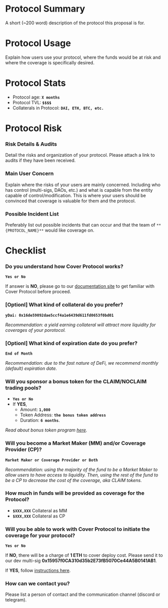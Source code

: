 # Protocol Summary
A short (~200 word) description of the protocol this proposal is for.

# Protocol Usage
Explain how users use your protocol, where the funds would be at risk and where the coverage is specifically desired.

# Protocol Stats
* Protocol age: **`X months`**
* Protocol TVL: **`$$$$`**
* Collaterals in Protocol: **`DAI, ETH, BTC, etc.`**

# Protocol Risk

### Risk Details & Audits
Detail the risks and organization of your protocol.
Please attach a link to audits if they have been received.

### Main User Concern
Explain where the risks of your users are mainly concerned. 
Including who has control (multi-sigs, DAOs, etc.) and what is capable from the entity capable of control/modification. 
This is where your users should be convinced that coverage is valuable for them and the protocol.

### Possible Incident List
Preferably list out possible incidents that can occur and that the team of `**{PROTOCOL_NAME}**` would like coverage on.

# Checklist
### Do you understand how Cover Protocol works?
**`Yes or No`**

If answer is **NO**, please go to our [documentation site](https://docs.coverprotocol.com) to get familiar with Cover Protocol before proceed. 

### [Optionl] What kind of collateral do you prefer?
**`yDai: 0x16de59092dae5ccf4a1e6439d611fd0653f0bd01`**

*Recommendation: a yield earning collateral will attract more liquidity for coverages of your porotocol.*

### [Optionl] What kind of expiration date do you prefer?
**`End of Month`**

*Recommendation: due to the fast nature of DeFi, we recommend monthly (default) expiration date.*

### Will you sponsor a bonus token for the CLAIM/NOCLAIM trading pools?
* **`Yes or No`**
* If **YES**,
  * Amount: **`1,000`**
  * Token Address: **`the bonus token address`**
  * Duration: **`6 months`**.

*Read about bonus token program [here](https://app.gitbook.com/@cover-protocol/s/docs/collaboration/bonus).*

### Will you become a Market Maker (MM) and/or Coverage Provider (CP)?
**`Market Maker or Coverage Provider or Both`**

*Recommendation: using the majority of the fund to be a Market Maker to allow users to have access to liquidity. Then, using the rest of the fund to be a CP to decrease the cost of the coverage, aka CLAIM tokens.*

### How much in funds will be provided as coverage for the Protocol? 
* **`$XXX,XXX`** Collateral as MM
* **`$XXX,XXX`** Collateral as CP

### Will you be able to work with Cover Protocol to initiate the coverage for your protocol?
**`Yes or No`**

If **NO**, there will be a charge of **1 ETH** to cover deploy cost. Please send it to our dev multi-sig **0x15957f0CA310d35b2E73fB5070Ce44A5B0141AB1**.

If **YES**, follow [instructions here](https://docs.coverprotocol.com/collaboration/new).

### How can we contact you?
Please list a person of contact and the communication channel (discord or telegram).
